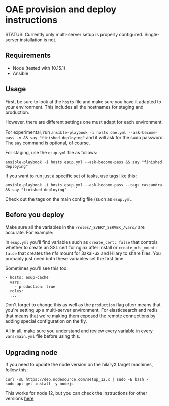 # OAE provision and deploy instructions

STATUS: Currently only multi-server setup is properly configured. Single-server installation is not.

## Requirements

- Node (tested with 10.15.1)
- Ansible

## Usage

First, be sure to look at the `hosts` file and make sure you have it adapted to your environment. This includes all the hostnames for staging and production.

However, there are different settings one must adapt for each environment.

For experimental, run `ansible-playbook -i hosts oae.yml --ask-become-pass -v && say "finished deploying"` and it will ask for the sudo password. The `say` command is optional, of course.

For staging, use the `esup.yml` file as follows:

```
ansible-playbook -i hosts esup.yml --ask-become-pass && say "finished deploying"
```

If you want to run just a specific set of tasks, use tags like this:

```
ansible-playbook -i hosts esup.yml --ask-become-pass --tags cassandra && say "finished deploying"
```

Check out the tags on the main config file (such as `esup.yml`.

## Before you deploy

Make sure all the variables in the `/roles/_EVERY_SERVER_/vars/` are accurate. For example:

In `esup.yml` you'll find variables such as `create_cert: false` that controls whether to create an SSL cert for nginx after install or `create_nfs_mount: false` that creates the nfs mount for 3akai-ux and Hilary to share files. You probably just need both these variables set the first time.

Sometimes you'll see this too:

```
- hosts: esup-cache
  vars:
    - production: true
  roles:
  ...
```

Don't forget to change this as well as the `production` flag often means that you're setting up a multi-server environment. For elasticsearch and redis that means that we're making them exposed the remote connections by adding special configuration on the fly.

All in all, make sure you understand and review every variable in every `vars/main.yml` file before using this.

## Upgrading node

If you need to update the node version on the hilaryX target machines, follow this:

```
curl -sL https://deb.nodesource.com/setup_12.x | sudo -E bash -
sudo apt-get install -y nodejs
```

This works for node 12, but you can check the instructions for other versions [here](https://github.com/nodesource/distributions/blob/master/README.md)

